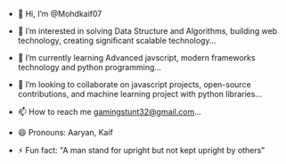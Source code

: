 - 👋 Hi, I’m @Mohdkaif07
  
- 👀 I’m interested in solving Data Structure and Algorithms, building web technology, creating significant scalable technology...
  
- 🌱 I’m currently learning Advanced javscript, modern frameworks technology and python programming...
  
- 💞️ I’m looking to collaborate on javascript projects, open-source contributions, and machine learning project with python libraries...
  
- 📫 How to reach me gamingstunt32@gmail.com...
  
- 😄 Pronouns: Aaryan, Kaif
  
- ⚡ Fun fact: "A man stand for upright but not kept upright by others"
<!---
Mohdkaif07/Mohdkaif07 is a ✨ special ✨ repository because its `README.md` (this file) appears on your GitHub profile.
You can click the Preview link to take a look at your changes.
--->

